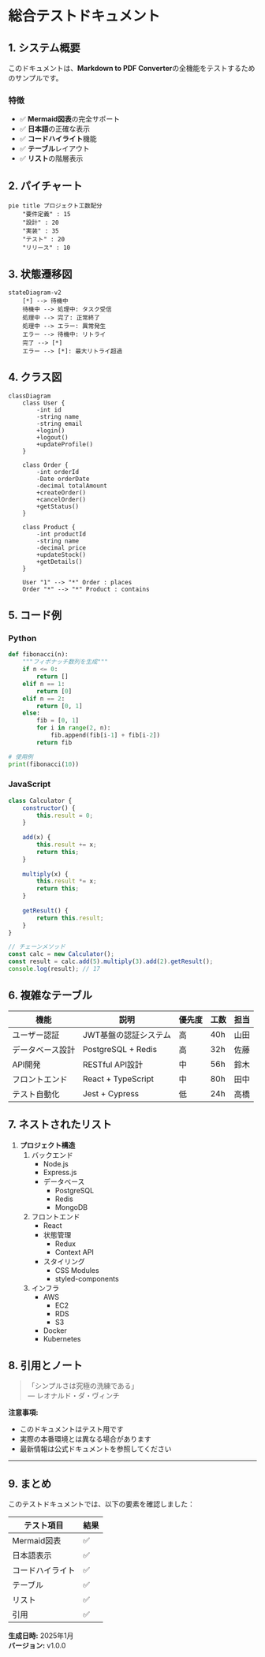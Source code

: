 # 総合テストドキュメント

## 1. システム概要

このドキュメントは、**Markdown to PDF Converter**の全機能をテストするためのサンプルです。

### 特徴

- ✅ **Mermaid図表**の完全サポート
- ✅ **日本語**の正確な表示
- ✅ **コードハイライト**機能
- ✅ **テーブル**レイアウト
- ✅ **リスト**の階層表示

## 2. パイチャート

```mermaid
pie title プロジェクト工数配分
    "要件定義" : 15
    "設計" : 20
    "実装" : 35
    "テスト" : 20
    "リリース" : 10
```

## 3. 状態遷移図

```mermaid
stateDiagram-v2
    [*] --> 待機中
    待機中 --> 処理中: タスク受信
    処理中 --> 完了: 正常終了
    処理中 --> エラー: 異常発生
    エラー --> 待機中: リトライ
    完了 --> [*]
    エラー --> [*]: 最大リトライ超過
```

## 4. クラス図

```mermaid
classDiagram
    class User {
        -int id
        -string name
        -string email
        +login()
        +logout()
        +updateProfile()
    }
    
    class Order {
        -int orderId
        -Date orderDate
        -decimal totalAmount
        +createOrder()
        +cancelOrder()
        +getStatus()
    }
    
    class Product {
        -int productId
        -string name
        -decimal price
        +updateStock()
        +getDetails()
    }
    
    User "1" --> "*" Order : places
    Order "*" --> "*" Product : contains
```

## 5. コード例

### Python
```python
def fibonacci(n):
    """フィボナッチ数列を生成"""
    if n <= 0:
        return []
    elif n == 1:
        return [0]
    elif n == 2:
        return [0, 1]
    else:
        fib = [0, 1]
        for i in range(2, n):
            fib.append(fib[i-1] + fib[i-2])
        return fib

# 使用例
print(fibonacci(10))
```

### JavaScript
```javascript
class Calculator {
    constructor() {
        this.result = 0;
    }
    
    add(x) {
        this.result += x;
        return this;
    }
    
    multiply(x) {
        this.result *= x;
        return this;
    }
    
    getResult() {
        return this.result;
    }
}

// チェーンメソッド
const calc = new Calculator();
const result = calc.add(5).multiply(3).add(2).getResult();
console.log(result); // 17
```

## 6. 複雑なテーブル

| 機能 | 説明 | 優先度 | 工数 | 担当 |
|------|------|--------|------|------|
| ユーザー認証 | JWT基盤の認証システム | 高 | 40h | 山田 |
| データベース設計 | PostgreSQL + Redis | 高 | 32h | 佐藤 |
| API開発 | RESTful API設計 | 中 | 56h | 鈴木 |
| フロントエンド | React + TypeScript | 中 | 80h | 田中 |
| テスト自動化 | Jest + Cypress | 低 | 24h | 高橋 |

## 7. ネストされたリスト

1. **プロジェクト構造**
   1. バックエンド
      - Node.js
      - Express.js
      - データベース
        * PostgreSQL
        * Redis
        * MongoDB
   2. フロントエンド
      - React
      - 状態管理
        * Redux
        * Context API
      - スタイリング
        * CSS Modules
        * styled-components
   3. インフラ
      - AWS
        * EC2
        * RDS
        * S3
      - Docker
      - Kubernetes

## 8. 引用とノート

> 「シンプルさは究極の洗練である」  
> — レオナルド・ダ・ヴィンチ

**注意事項:**
- このドキュメントはテスト用です
- 実際の本番環境とは異なる場合があります
- 最新情報は公式ドキュメントを参照してください

---

## 9. まとめ

このテストドキュメントでは、以下の要素を確認しました：

| テスト項目 | 結果 |
|------------|------|
| Mermaid図表 | ✅ |
| 日本語表示 | ✅ |
| コードハイライト | ✅ |
| テーブル | ✅ |
| リスト | ✅ |
| 引用 | ✅ |

**生成日時:** 2025年1月  
**バージョン:** v1.0.0